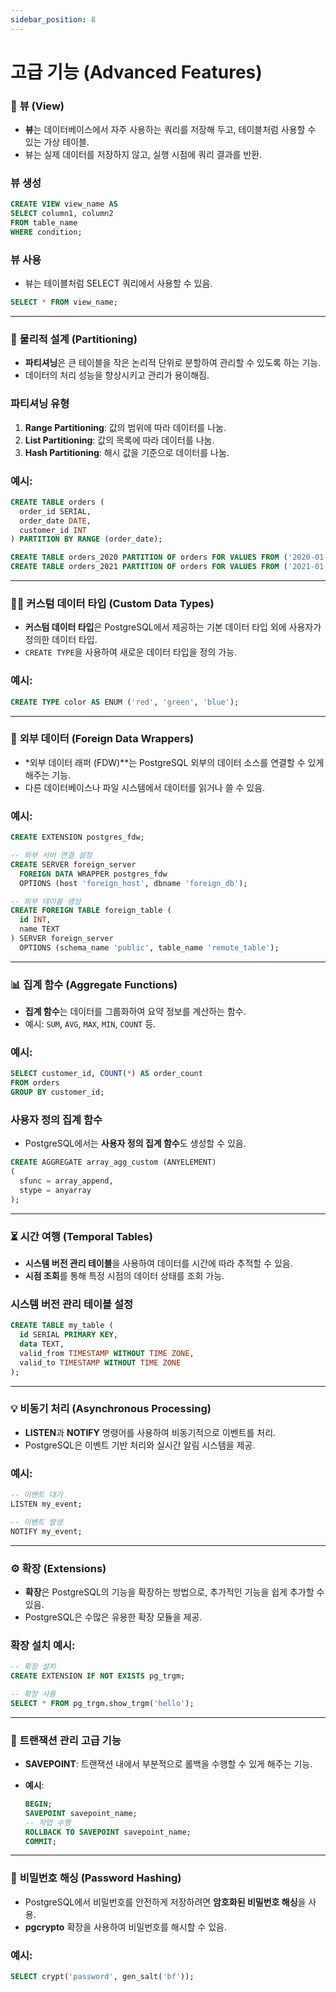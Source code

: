 ```yaml
---
sidebar_position: 8
---
```


# 고급 기능 (Advanced Features)

### 🧩 **뷰 (View)**

- **뷰**는 데이터베이스에서 자주 사용하는 쿼리를 저장해 두고, 테이블처럼 사용할 수 있는 가상 테이블.
- 뷰는 실제 데이터를 저장하지 않고, 실행 시점에 쿼리 결과를 반환.

### **뷰 생성**

```sql
CREATE VIEW view_name AS
SELECT column1, column2
FROM table_name
WHERE condition;
```

### **뷰 사용**

- 뷰는 테이블처럼 SELECT 쿼리에서 사용할 수 있음.

```sql
SELECT * FROM view_name;
```

---

### 🔄 **물리적 설계 (Partitioning)**

- **파티셔닝**은 큰 테이블을 작은 논리적 단위로 분할하여 관리할 수 있도록 하는 기능.
- 데이터의 처리 성능을 향상시키고 관리가 용이해짐.

### **파티셔닝 유형**

1. **Range Partitioning**: 값의 범위에 따라 데이터를 나눔.
2. **List Partitioning**: 값의 목록에 따라 데이터를 나눔.
3. **Hash Partitioning**: 해시 값을 기준으로 데이터를 나눔.

### **예시**:

```sql
CREATE TABLE orders (
  order_id SERIAL,
  order_date DATE,
  customer_id INT
) PARTITION BY RANGE (order_date);

CREATE TABLE orders_2020 PARTITION OF orders FOR VALUES FROM ('2020-01-01') TO ('2020-12-31');
CREATE TABLE orders_2021 PARTITION OF orders FOR VALUES FROM ('2021-01-01') TO ('2021-12-31');
```

---

### 🧑‍💻 **커스텀 데이터 타입 (Custom Data Types)**

- **커스텀 데이터 타입**은 PostgreSQL에서 제공하는 기본 데이터 타입 외에 사용자가 정의한 데이터 타입.
- `CREATE TYPE`을 사용하여 새로운 데이터 타입을 정의 가능.

### **예시**:

```sql
CREATE TYPE color AS ENUM ('red', 'green', 'blue');
```

---

### 🌉 **외부 데이터 (Foreign Data Wrappers)**

- *외부 데이터 래퍼 (FDW)**는 PostgreSQL 외부의 데이터 소스를 연결할 수 있게 해주는 기능.
- 다른 데이터베이스나 파일 시스템에서 데이터를 읽거나 쓸 수 있음.

### **예시**:

```sql
CREATE EXTENSION postgres_fdw;

-- 외부 서버 연결 설정
CREATE SERVER foreign_server
  FOREIGN DATA WRAPPER postgres_fdw
  OPTIONS (host 'foreign_host', dbname 'foreign_db');

-- 외부 테이블 생성
CREATE FOREIGN TABLE foreign_table (
  id INT,
  name TEXT
) SERVER foreign_server
  OPTIONS (schema_name 'public', table_name 'remote_table');
```

---

### 📊 **집계 함수 (Aggregate Functions)**

- **집계 함수**는 데이터를 그룹화하여 요약 정보를 계산하는 함수.
- 예시: `SUM`, `AVG`, `MAX`, `MIN`, `COUNT` 등.

### **예시**:

```sql
SELECT customer_id, COUNT(*) AS order_count
FROM orders
GROUP BY customer_id;
```

### **사용자 정의 집계 함수**

- PostgreSQL에서는 **사용자 정의 집계 함수**도 생성할 수 있음.

```sql
CREATE AGGREGATE array_agg_custom (ANYELEMENT)
(
  sfunc = array_append,
  stype = anyarray
);
```

---

### ⏳ **시간 여행 (Temporal Tables)**

- **시스템 버전 관리 테이블**을 사용하여 데이터를 시간에 따라 추적할 수 있음.
- **시점 조회**를 통해 특정 시점의 데이터 상태를 조회 가능.

### **시스템 버전 관리 테이블 설정**

```sql
CREATE TABLE my_table (
  id SERIAL PRIMARY KEY,
  data TEXT,
  valid_from TIMESTAMP WITHOUT TIME ZONE,
  valid_to TIMESTAMP WITHOUT TIME ZONE
);
```

---

### 💡 **비동기 처리 (Asynchronous Processing)**

- **LISTEN**과 **NOTIFY** 명령어를 사용하여 비동기적으로 이벤트를 처리.
- PostgreSQL은 이벤트 기반 처리와 실시간 알림 시스템을 제공.

### **예시**:

```sql
-- 이벤트 대기
LISTEN my_event;

-- 이벤트 발생
NOTIFY my_event;
```

---

### ⚙️ **확장 (Extensions)**

- **확장**은 PostgreSQL의 기능을 확장하는 방법으로, 추가적인 기능을 쉽게 추가할 수 있음.
- PostgreSQL은 수많은 유용한 확장 모듈을 제공.

### **확장 설치 예시**:

```sql
-- 확장 설치
CREATE EXTENSION IF NOT EXISTS pg_trgm;

-- 확장 사용
SELECT * FROM pg_trgm.show_trgm('hello');
```

---

### 📝 **트랜잭션 관리 고급 기능**

- **SAVEPOINT**: 트랜잭션 내에서 부분적으로 롤백을 수행할 수 있게 해주는 기능.
- **예시**:
    
    ```sql
    BEGIN;
    SAVEPOINT savepoint_name;
    -- 작업 수행
    ROLLBACK TO SAVEPOINT savepoint_name;
    COMMIT;
    ```
    

---

### 🔑 **비밀번호 해싱 (Password Hashing)**

- PostgreSQL에서 비밀번호를 안전하게 저장하려면 **암호화된 비밀번호 해싱**을 사용.
- **pgcrypto** 확장을 사용하여 비밀번호를 해시할 수 있음.

### **예시**:

```sql
SELECT crypt('password', gen_salt('bf'));
```